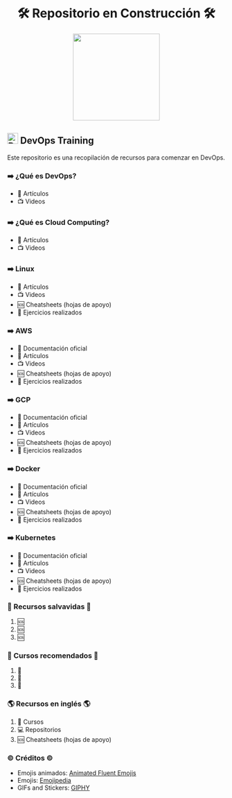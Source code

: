<h1 align="center"> 🛠️ Repositorio en Construcción 🛠️ </h1>
<div align="center">
<img src="https://media.giphy.com/media/sthmCnCpfr8M8jtTQy/giphy.gif" width="200">
</div>

## <img src="https://raw.githubusercontent.com/Tarikul-Islam-Anik/Animated-Fluent-Emojis/master/Emojis/Travel%20and%20places/Rocket.png" alt="Rocket" width="25" height="25" /> DevOps Training 

Este repositorio es una recopilación de recursos para comenzar en DevOps.

### ➡️ ¿Qué es DevOps?

- 📜 Artículos 
- 📺 Videos

### ➡️ ¿Qué es Cloud Computing?

- 📜 Artículos 
- 📺 Videos

### ➡️ Linux

- 📜 Artículos 
- 📺 Videos
- 🆘 Cheatsheets (hojas de apoyo)
- 🚧 Ejercicios realizados 

### ➡️ AWS

- 📂 Documentación oficial
- 📜 Artículos 
- 📺 Videos
- 🆘 Cheatsheets (hojas de apoyo)
- 🚧 Ejercicios realizados 


### ➡️ GCP

- 📂 Documentación oficial
- 📜 Artículos 
- 📺 Videos
- 🆘 Cheatsheets (hojas de apoyo)
- 🚧 Ejercicios realizados 


### ➡️ Docker

- 📂 Documentación oficial
- 📜 Artículos 
- 📺 Videos
- 🆘 Cheatsheets (hojas de apoyo)
- 🚧 Ejercicios realizados 


### ➡️ Kubernetes

- 📂 Documentación oficial
- 📜 Artículos 
- 📺 Videos
- 🆘 Cheatsheets (hojas de apoyo)
- 🚧 Ejercicios realizados 

### 🛟 Recursos salvavidas 🛟

1. 🆘 
2. 🆘 
3. 🆘 


### 🧠 Cursos recomendados 🧠

1. 📌
2. 📌
3. 📌 

### 🌎 Recursos en inglés 🌎

1. 📌 Cursos
2. 💻 Repositorios
3. 🆘 Cheatsheets (hojas de apoyo)


### ©️ Créditos ©️

- Emojis animados: [Animated Fluent Emojis](https://animated-fluent-emoji.vercel.app/)
- Emojis: [Emojipedia](https://emojipedia.org/es)
- GIFs and Stickers: [GIPHY](https://giphy.com/)






